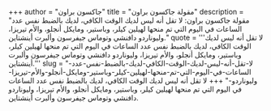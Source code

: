 +++
author = "جاكسون براون"
title = "مقولة جاكسون براون"
description = "مقولة جاكسون براون: لا تقل أنه ليس لديك الوقت الكافي، لديك بالضبط نفس عدد الساعات في اليوم التي تم منحها لهيلين كيلر، وباستير، ومايكل أنجلو، والأم تيريزا، وليوناردو دافنشي وتوماس جيفرسون وألبرت أينشتاين."
quote = '''لا تقل أنه ليس لديك الوقت الكافي، لديك بالضبط نفس عدد الساعات في اليوم التي تم منحها لهيلين كيلر، وباستير، ومايكل أنجلو، والأم تيريزا، وليوناردو دافنشي وتوماس جيفرسون وألبرت أينشتاين.''' 
slug = "لا-تقل-أنه-ليس-لديك-الوقت-الكافي-لديك-بالضبط-نفس-عدد-الساعات-في-اليوم-التي-تم-منحها-لهيلين-كيلر-وباستير-ومايكل-أنجلو-والأم-تيريزا-وليوناردو-"
+++
لا تقل أنه ليس لديك الوقت الكافي، لديك بالضبط نفس عدد الساعات في اليوم التي تم منحها لهيلين كيلر، وباستير، ومايكل أنجلو، والأم تيريزا، وليوناردو دافنشي وتوماس جيفرسون وألبرت أينشتاين.
